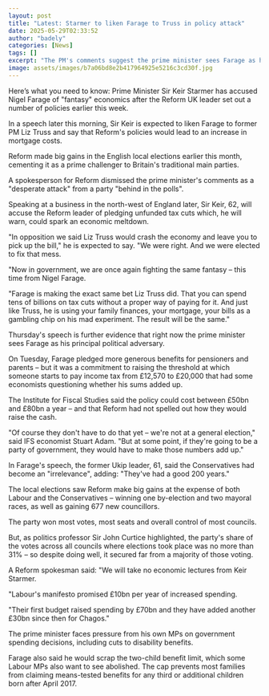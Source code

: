 ```yaml
---
layout: post
title: "Latest: Starmer to liken Farage to Truss in policy attack"
date: 2025-05-29T02:33:52
author: "badely"
categories: [News]
tags: []
excerpt: "The PM's comments suggest the prime minister sees Farage as his principal political adversary."
image: assets/images/b7a06bd8e2b417964925e5216c3cd30f.jpg
---
```


Here’s what you need to know: Prime Minister Sir Keir Starmer has accused Nigel Farage of "fantasy" economics after the Reform UK leader set out a number of policies earlier this week.

In a speech later this morning, Sir Keir is expected to liken Farage to former PM Liz Truss and say that Reform's policies would lead to an increase in mortgage costs.

Reform made big gains in the English local elections earlier this month, cementing it as a prime challenger to Britain's traditional main parties.

A spokesperson for Reform dismissed the prime minister's comments as a "desperate attack" from a party "behind in the polls".

Speaking at a business in the north-west of England later, Sir Keir, 62, will accuse the Reform leader of pledging unfunded tax cuts which, he will warn, could spark an economic meltdown.

"In opposition we said Liz Truss would crash the economy and leave you to pick up the bill," he is expected to say. "We were right. And we were elected to fix that mess.

"Now in government, we are once again fighting the same fantasy – this time from Nigel Farage.

"Farage is making the exact same bet Liz Truss did. That you can spend tens of billions on tax cuts without a proper way of paying for it. And just like Truss, he is using your family finances, your mortgage, your bills as a gambling chip on his mad experiment. The result will be the same."

Thursday's speech is further evidence that right now the prime minister sees Farage as his principal political adversary.

On Tuesday, Farage pledged more generous benefits for pensioners and parents – but it was a commitment to raising the threshold at which someone starts to pay income tax from £12,570 to £20,000 that had some economists questioning whether his sums added up.

The Institute for Fiscal Studies said the policy could cost between £50bn and £80bn a year – and that Reform had not spelled out how they would raise the cash.

"Of course they don't have to do that yet – we're not at a general election," said IFS economist Stuart Adam. "But at some point, if they're going to be a party of government, they would have to make those numbers add up."

In Farage's speech, the former Ukip leader, 61, said the Conservatives had become an "irrelevance", adding: "They've had a good 200 years."

The local elections saw Reform make big gains at the expense of both Labour and the Conservatives – winning one by-election and two mayoral races, as well as gaining 677 new councillors.

The party won most votes, most seats and overall control of most councils. 

But, as politics professor Sir John Curtice highlighted, the party's share of the votes across all councils where elections took place was no more than 31% – so despite doing well, it secured far from a majority of those voting.

A Reform spokesman said: "We will take no economic lectures from Keir Starmer.

"Labour's manifesto promised £10bn per year of increased spending.

"Their first budget raised spending by £70bn and they have added another £30bn since then for Chagos."

The prime minister faces pressure from his own MPs on government spending decisions, including cuts to disability benefits.

Farage also said he would scrap the two-child benefit limit, which some Labour MPs also want to see abolished. The cap prevents most families from claiming means-tested benefits for any third or additional children born after April 2017.

